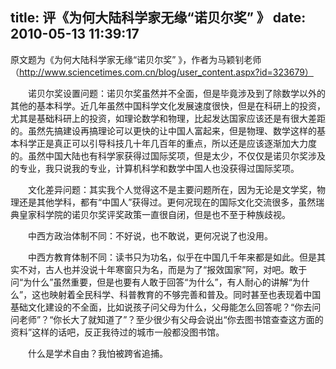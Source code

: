 title: 评《为何大陆科学家无缘“诺贝尔奖” 》
date: 2010-05-13 11:39:17
---

原文题为《为何大陆科学家无缘“诺贝尔奖” 》，作者为马颖钊老师（http://www.sciencetimes.com.cn/blog/user_content.aspx?id=323679）

　　诺贝尔奖设置问题：诺贝尔奖虽然并不全面，但是毕竟涉及到了除数学以外的其他的基本科学。近几年虽然中国科学文化发展速度很快，但是在科研上的投资，尤其是基础科研上的投资，如理论数学和物理，比起发达国家应该还是有很大差距的。虽然先搞建设再搞理论可以更快的让中国人富起来，但是物理、数学这样的基本科学正是真正可以引导科技几十年几百年的重点，所以还是应该逐渐加大力度的。虽然中国大陆也有科学家获得过国际奖项，但是太少，不仅仅是诺贝尔奖涉及的专业，我只说我的专业，计算机科学和数学中国人也没获得过国际奖项。

　　文化差异问题：其实我个人觉得这不是主要问题所在，因为无论是文学奖，物理还是其他学科，都有“中国人”获得过。更何况现在的国际文化交流很多，虽然瑞典皇家科学院的诺贝尔奖评奖政策一直很自闭，但是也不至于种族歧视。

　　中西方政治体制不同：不好说，也不敢说，更何况说了也没用。

　　中西方教育体制不同：读书只为功名，似乎在中国几千年来都是如此。但是其实不对，古人也并没说十年寒窗只为名，而是为了“报效国家”阿，对吧。敢于问“为什么”虽然重要，但是也要有人敢于回答“为什么”，有人耐心的讲解“为什么”，这也映射着全民科学、科普教育的不够完善和普及。同时甚至也表现着中国基础文化建设的不全面，比如说孩子问父母为什么，父母能怎么回答呢？“你去问问老师”？“你长大了就知道了”？至少很少有父母会说出“你去图书馆查查这方面的资料”这样的话吧，反正我待过的城市一般都没图书馆。

　　什么是学术自由？我怕被跨省追捕。